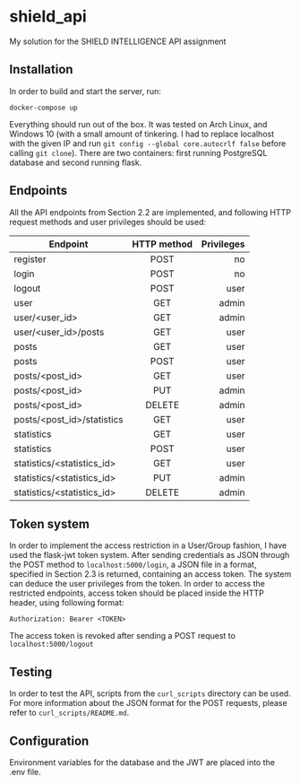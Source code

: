 # shield_api
My solution for the SHIELD INTELLIGENCE API assignment
## Installation
In order to build and start the server, run:

`docker-compose up`

Everything should run out of the box. It was tested on Arch Linux, and Windows
10 (with a small amount of tinkering. I had to replace localhost with the given IP and run
`git config --global core.autocrlf false` before calling `git clone`). There are
two containers: first running PostgreSQL database and second running flask.

## Endpoints
All the API endpoints from Section 2.2 are implemented, and following HTTP
request methods and user privileges should be used:

| Endpoint                   | HTTP method     | Privileges |
| -------------              | :-------------: | -----:     |
| register                   | POST            | no         |
| login                      | POST            | no         |
| logout                     | POST            | user       |
| user                       | GET             | admin      |
| user/<user_id>             | GET             | admin      |
| user/<user_id>/posts       | GET             | user       |
| posts                      | GET             | user       |
| posts                      | POST            | user       |
| posts/<post_id>            | GET             | user       |
| posts/<post_id>            | PUT             | admin      |
| posts/<post_id>            | DELETE          | admin      |
| posts/<post_id>/statistics | GET             | user       |
| statistics                 | GET             | user       |
| statistics                 | POST            | user       |
| statistics/<statistics_id> | GET             | user       |
| statistics/<statistics_id> | PUT             | admin      |
| statistics/<statistics_id> | DELETE          | admin      |


## Token system
In order to implement the access restriction in a User/Group fashion, I have
used the flask-jwt token system. After sending credentials as JSON through the
POST method to `localhost:5000/login`, a JSON file in a format, specified in
Section 2.3 is returned, containing an access token. The system can deduce the
user privileges from the token. In order to access the restricted endpoints,
access token should be placed inside the HTTP header, using following format:

`Authorization: Bearer <TOKEN>`

The access token is revoked after sending a POST request to `localhost:5000/logout`

## Testing 
In order to test the API, scripts from the `curl_scripts` directory can be used. 
For more information about the JSON format for the POST requests, please refer to
`curl_scripts/README.md`.

## Configuration
Environment variables for the database and the JWT are placed into the .env file.
